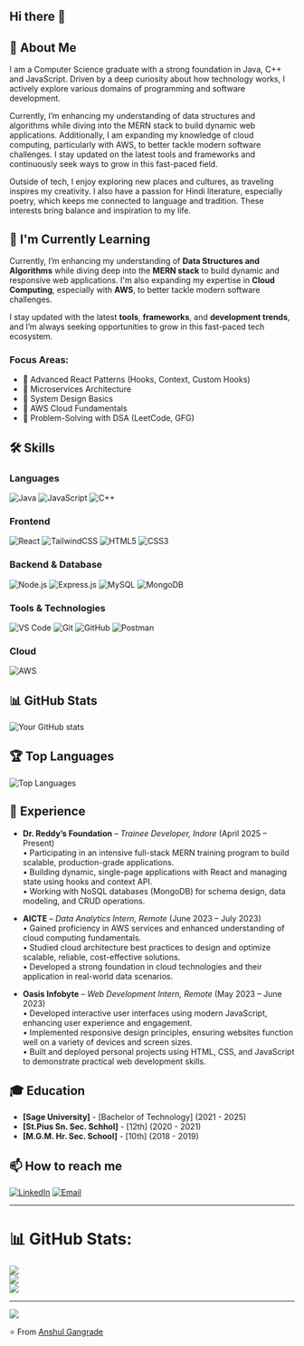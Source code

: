 ## Hi there 👋

## 💫 About Me
I am a Computer Science graduate with a strong foundation in Java, C++ and JavaScript. Driven by a deep curiosity about how technology works, I actively explore various domains of programming and software development.

Currently, I’m enhancing my understanding of data structures and algorithms while diving into the MERN stack to build dynamic web applications. Additionally, I am expanding my knowledge of cloud computing, particularly with AWS, to better tackle modern software challenges. I stay updated on the latest tools and frameworks and continuously seek ways to grow in this fast-paced field.

Outside of tech, I enjoy exploring new places and cultures, as traveling inspires my creativity. I also have a passion for Hindi literature, especially poetry, which keeps me connected to language and tradition. These interests bring balance and inspiration to my life.
<!---
## 🔭 Current Work
- Working on [Current Project Name] - a [brief description]
- Exploring [Technology/Framework you're learning]
- Contributing to open-source projects in the [specific domain] community--->

## 🌱 I'm Currently Learning

Currently, I’m enhancing my understanding of **Data Structures and Algorithms** while diving deep into the **MERN stack** to build dynamic and responsive web applications. I'm also expanding my expertise in **Cloud Computing**, especially with **AWS**, to better tackle modern software challenges.

I stay updated with the latest **tools**, **frameworks**, and **development trends**, and I’m always seeking opportunities to grow in this fast-paced tech ecosystem.

### Focus Areas:
- 🔹 Advanced React Patterns (Hooks, Context, Custom Hooks)
- 🔹 Microservices Architecture
- 🔹 System Design Basics
- 🔹 AWS Cloud Fundamentals
- 🔹 Problem-Solving with DSA (LeetCode, GFG)


## 🛠️ Skills
### Languages
![Java](https://img.shields.io/badge/Java-ED8B00?style=for-the-badge&logo=openjdk&logoColor=white)
![JavaScript](https://img.shields.io/badge/JavaScript-F7DF1E?style=for-the-badge&logo=javascript&logoColor=black)
![C++](https://img.shields.io/badge/C++-00599C?style=for-the-badge&logo=c%2B%2B&logoColor=white)

### Frontend
![React](https://img.shields.io/badge/React-20232A?style=for-the-badge&logo=react&logoColor=61DAFB)
![TailwindCSS](https://img.shields.io/badge/Tailwind_CSS-38B2AC?style=for-the-badge&logo=tailwind-css&logoColor=white)
![HTML5](https://img.shields.io/badge/HTML5-E34F26?style=for-the-badge&logo=html5&logoColor=white)
![CSS3](https://img.shields.io/badge/CSS3-1572B6?style=for-the-badge&logo=css3&logoColor=white)

### Backend & Database
![Node.js](https://img.shields.io/badge/Node.js-339933?style=for-the-badge&logo=nodedotjs&logoColor=white)
![Express.js](https://img.shields.io/badge/Express.js-000000?style=for-the-badge&logo=express&logoColor=white)
![MySQL](https://img.shields.io/badge/MySQL-005C84?style=for-the-badge&logo=mysql&logoColor=white)
![MongoDB](https://img.shields.io/badge/MongoDB-4EA94B?style=for-the-badge&logo=mongodb&logoColor=white)

### Tools & Technologies
![VS Code](https://img.shields.io/badge/VS_Code-007ACC?style=for-the-badge&logo=visual-studio-code&logoColor=white)
![Git](https://img.shields.io/badge/Git-F05032?style=for-the-badge&logo=git&logoColor=white)
![GitHub](https://img.shields.io/badge/GitHub-181717?style=for-the-badge&logo=github&logoColor=white)
![Postman](https://img.shields.io/badge/Postman-FF6C37?style=for-the-badge&logo=postman&logoColor=white)

### Cloud
![AWS](https://img.shields.io/badge/AWS-232F3E?style=for-the-badge&logo=amazon-aws&logoColor=white)

## 📊 GitHub Stats
![Your GitHub stats](https://github-readme-stats.vercel.app/api?username=yourusername&show_icons=true&theme=radical)

## 🏆 Top Languages
![Top Languages](https://github-readme-stats.vercel.app/api/top-langs/?username=yourusername&layout=compact&theme=radical)

## 💼 Experience

- **Dr. Reddy’s Foundation** – *Trainee Developer, Indore* (April 2025 – Present)  
  • Participating in an intensive full-stack MERN training program to build scalable, production-grade applications.  
  • Building dynamic, single-page applications with React and managing state using hooks and context API.  
  • Working with NoSQL databases (MongoDB) for schema design, data modeling, and CRUD operations.  

- **AICTE** – *Data Analytics Intern, Remote* (June 2023 – July 2023)  
  • Gained proficiency in AWS services and enhanced understanding of cloud computing fundamentals.  
  • Studied cloud architecture best practices to design and optimize scalable, reliable, cost-effective solutions.  
  • Developed a strong foundation in cloud technologies and their application in real-world data scenarios.  

- **Oasis Infobyte** – *Web Development Intern, Remote* (May 2023 – June 2023)  
  • Developed interactive user interfaces using modern JavaScript, enhancing user experience and engagement.  
  • Implemented responsive design principles, ensuring websites function well on a variety of devices and screen sizes.  
  • Built and deployed personal projects using HTML, CSS, and JavaScript to demonstrate practical web development skills.  



## 🎓 Education
- **[Sage University]** - [Bachelor of Technology] (2021 - 2025)
- **[St.Pius Sn. Sec. Schhol]** - [12th] (2020 - 2021)
- **[M.G.M. Hr. Sec. School]** - [10th] (2018 - 2019)

## 📫 How to reach me
[![LinkedIn](https://img.shields.io/badge/LinkedIn-0077B5?style=for-the-badge&logo=linkedin&logoColor=white)](https://linkedin.com/in/anshulgangrade15/)
[![Email](https://img.shields.io/badge/Email-D14836?style=for-the-badge&logo=gmail&logoColor=white)](mailto:anshulgangrade.15@gmail.com)
<!-- [![Twitter](https://img.shields.io/badge/Twitter-1DA1F2?style=for-the-badge&logo=twitter&logoColor=white)](https://twitter.com/yourusername)


## ⚡ Fun fact
[Share an interesting fact about yourself or your work]

---

### 🔗 Check out my recent projects
[![Project 1](https://github-readme-stats.vercel.app/api/pin/?username=yourusername&repo=project-name&theme=radical)](https://github.com/yourusername/project-name)
[![Project 2](https://github-readme-stats.vercel.app/api/pin/?username=yourusername&repo=another-project&theme=radical)](https://github.com/yourusername/another-project)
 -->
---

# 📊 GitHub Stats:
![](https://github-readme-stats.vercel.app/api?username=anshul152003&theme=dark&hide_border=false&include_all_commits=true&count_private=false)<br/>
![](https://nirzak-streak-stats.vercel.app/?user=anshul152003&theme=dark&hide_border=false)<br/>
![](https://github-readme-stats.vercel.app/api/top-langs/?username=anshul152003&theme=dark&hide_border=false&include_all_commits=true&count_private=false&layout=compact)

---
[![](https://visitcount.itsvg.in/api?id=anshul152003&icon=0&color=0)](https://visitcount.itsvg.in)

<!-- Proudly created with GPRM ( https://gprm.itsvg.in ) -->

⭐️ From [Anshul Gangrade](https://github.com/anshul152003)
<!--
**anshul152003/anshul152003** is a ✨ _special_ ✨ repository because its `README.md` (this file) appears on your GitHub profile.

Here are some ideas to get you started:

- 🔭 I’m currently working on ...
- 🌱 I’m currently learning ...
- 👯 I’m looking to collaborate on ...
- 🤔 I’m looking for help with ...
- 💬 Ask me about ...
- 📫 How to reach me: ...
- 😄 Pronouns: ...
- ⚡ Fun fact: ...
-->
